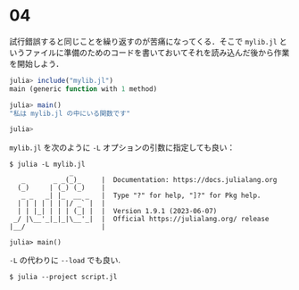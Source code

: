 # 04

試行錯誤すると同じことを繰り返すのが苦痛になってくる．そこで `mylib.jl` というファイルに準備のためのコードを書いておいてそれを読み込んだ後から作業を開始しよう．

```julia
julia> include("mylib.jl")
main (generic function with 1 method)

julia> main()
"私は mylib.jl の中にいる関数です"

julia>
```

`mylib.jl` を次のように `-L` オプションの引数に指定しても良い：

```console
$ julia -L mylib.jl
               _
   _       _ _(_)_     |  Documentation: https://docs.julialang.org
  (_)     | (_) (_)    |
   _ _   _| |_  __ _   |  Type "?" for help, "]?" for Pkg help.
  | | | | | | |/ _` |  |
  | | |_| | | | (_| |  |  Version 1.9.1 (2023-06-07)
 _/ |\__'_|_|_|\__'_|  |  Official https://julialang.org/ release
|__/                   |

julia> main()
```

`-L` の代わりに `--load` でも良い.

```console
$ julia --project script.jl
```
